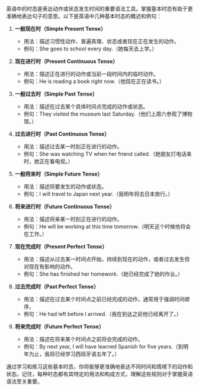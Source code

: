 英语中的时态是表达动作或状态发生时间的重要语法工具。掌握基本时态有助于更准确地表达句子的意思。以下是英语中几种基本时态的概述和例句：

1. **一般现在时（Simple Present Tense）**
   - 用法：描述习惯性动作、普遍真理、状态或者现在正在发生的动作。
   - 例句：She goes to school every day.（她每天去上学。）

2. **现在进行时（Present Continuous Tense）**
   - 用法：描述正在进行的动作或当前一段时间内的临时动作。
   - 例句：He is reading a book right now.（他现在正在读书。）

3. **一般过去时（Simple Past Tense）**
   - 用法：描述在过去某个具体时间点完成的动作或状态。
   - 例句：They visited the museum last Saturday.（他们上周六参观了博物馆。）

4. **过去进行时（Past Continuous Tense）**
   - 用法：描述过去某一时刻正在进行的动作。
   - 例句：She was watching TV when her friend called.（她朋友打电话来时，她正在看电视。）

5. **一般将来时（Simple Future Tense）**
   - 用法：描述将要发生的动作或状态。
   - 例句：I will travel to Japan next year.（我明年将去日本旅行。）

6. **将来进行时（Future Continuous Tense）**
   - 用法：描述将来某一时刻正在进行的动作。
   - 例句：He will be working at this time tomorrow.（明天这个时候他将会在工作。）

7. **现在完成时（Present Perfect Tense）**
   - 用法：描述从过去某一时间点开始，持续到现在的动作，或者过去发生但对现在有影响的动作。
   - 例句：She has finished her homework.（她已经完成了她的作业。）

8. **过去完成时（Past Perfect Tense）**
   - 用法：描述在过去某个时间点之前已经完成的动作，通常用于强调时间顺序。
   - 例句：He had left before I arrived.（我在到达之前他已经离开了。）

9. **将来完成时（Future Perfect Tense）**
   - 用法：描述在将来某个时间点之前将会完成的动作。
   - 例句：By next year, I will have learned Spanish for five years.（到明年为止，我将已经学习西班牙语五年了。）

通过学习和练习这些基本时态，你将能够更准确地表达不同时间和情境下的动作和状态。记住，每种时态都有其特定的用法和构成方式，理解这些规则对于掌握英语语法至关重要。